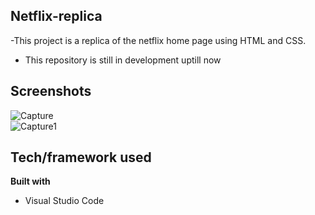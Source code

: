 ## Netflix-replica
-This project is a replica of the netflix home page using HTML and CSS.
- This repository is still in development uptill now

## Screenshots
![Capture](https://user-images.githubusercontent.com/47426594/93668314-43ac3e00-faa9-11ea-9347-9852a2dd37fc.PNG)
<br>
![Capture1](https://user-images.githubusercontent.com/47426594/93668316-473fc500-faa9-11ea-8471-07c3b031f34f.PNG)


## Tech/framework used
<b>Built with</b>
- Visual Studio Code

